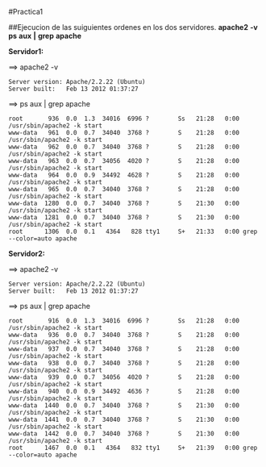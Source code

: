 ﻿#Practica1

##Ejecucion de las suiguientes ordenes en los dos servidores.
	**apache2** **-v**
	**ps** **aux** **|** **grep** **apache**

**Servidor1:**

==> apache2 -v

	Server version: Apache/2.2.22 (Ubuntu)
	Server built:   Feb 13 2012 01:37:27

==> ps aux | grep apache

	root       936  0.0  1.3  34016  6996 ?        Ss   21:28   0:00 /usr/sbin/apache2 -k start
	www-data   961  0.0  0.7  34040  3768 ?        S    21:28   0:00 /usr/sbin/apache2 -k start
	www-data   962  0.0  0.7  34040  3768 ?        S    21:28   0:00 /usr/sbin/apache2 -k start
	www-data   963  0.0  0.7  34056  4020 ?        S    21:28   0:00 /usr/sbin/apache2 -k start
	www-data   964  0.0  0.9  34492  4628 ?        S    21:28   0:00 /usr/sbin/apache2 -k start
	www-data   965  0.0  0.7  34040  3768 ?        S    21:28   0:00 /usr/sbin/apache2 -k start
	www-data  1280  0.0  0.7  34040  3768 ?        S    21:30   0:00 /usr/sbin/apache2 -k start
	www-data  1281  0.0  0.7  34040  3768 ?        S    21:30   0:00 /usr/sbin/apache2 -k start
	root      1306  0.0  0.1   4364   828 tty1     S+   21:33   0:00 grep --color=auto apache



**Servidor2:**

==> apache2 -v

	Server version: Apache/2.2.22 (Ubuntu)
	Server built:   Feb 13 2012 01:37:27
	

==> ps aux | grep apache
	
	root       916  0.0  1.3  34016  6996 ?        Ss   21:28   0:00 /usr/sbin/apache2 -k start
	www-data   936  0.0  0.7  34040  3768 ?        S    21:28   0:00 /usr/sbin/apache2 -k start
	www-data   937  0.0  0.7  34040  3768 ?        S    21:28   0:00 /usr/sbin/apache2 -k start
	www-data   938  0.0  0.7  34040  3768 ?        S    21:28   0:00 /usr/sbin/apache2 -k start
	www-data   939  0.0  0.7  34056  4020 ?        S    21:28   0:00 /usr/sbin/apache2 -k start
	www-data   940  0.0  0.9  34492  4636 ?        S    21:28   0:00 /usr/sbin/apache2 -k start
	www-data  1440  0.0  0.7  34040  3768 ?        S    21:30   0:00 /usr/sbin/apache2 -k start
	www-data  1441  0.0  0.7  34040  3768 ?        S    21:30   0:00 /usr/sbin/apache2 -k start
	www-data  1442  0.0  0.7  34040  3768 ?        S    21:30   0:00 /usr/sbin/apache2 -k start
	root      1467  0.0  0.1   4364   832 tty1     S+   21:39   0:00 grep --color=auto apache
	